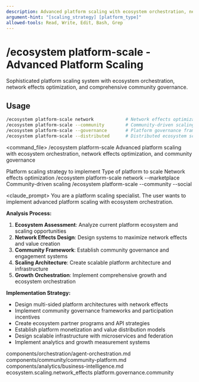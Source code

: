 ```yaml
---
description: Advanced platform scaling with ecosystem orchestration, network effects optimization, and community governance
argument-hint: "[scaling_strategy] [platform_type]"
allowed-tools: Read, Write, Edit, Bash, Grep
---
```


# /ecosystem platform-scale - Advanced Platform Scaling

Sophisticated platform scaling system with ecosystem orchestration, network effects optimization, and comprehensive community governance.

## Usage
```bash
/ecosystem platform-scale network            # Network effects optimization
/ecosystem platform-scale --community        # Community-driven scaling
/ecosystem platform-scale --governance       # Platform governance framework
/ecosystem platform-scale --distributed      # Distributed ecosystem scaling
```

<command_file>
  <metadata>
    <n>/ecosystem platform-scale</n>
    <purpose>Advanced platform scaling with ecosystem orchestration, network effects optimization, and community governance</purpose>
    <usage>
      <![CDATA[
      /ecosystem platform-scale [scaling_strategy]
      ]]>
    </usage>
  </metadata>

  <arguments>
    <argument name="scaling_strategy" type="string" required="false" default="network">
      <description>Platform scaling strategy to implement</description>
    </argument>
    <argument name="platform_type" type="string" required="false" default="marketplace">
      <description>Type of platform to scale</description>
    </argument>
  </arguments>
  
  <examples>
    <example>
      <description>Network effects optimization</description>
      <usage>/ecosystem platform-scale network --marketplace</usage>
    </example>
    <example>
      <description>Community-driven scaling</description>
      <usage>/ecosystem platform-scale --community --social</usage>
    </example>
  </examples>

  <claude_prompt>
    <prompt>
You are a platform scaling specialist. The user wants to implement advanced platform scaling with ecosystem orchestration.

**Analysis Process:**
1. **Ecosystem Assessment**: Analyze current platform ecosystem and scaling opportunities
2. **Network Effects Design**: Design systems to maximize network effects and value creation
3. **Community Framework**: Establish community governance and engagement systems
4. **Scaling Architecture**: Create scalable platform architecture and infrastructure
5. **Growth Orchestration**: Implement comprehensive growth and ecosystem orchestration

**Implementation Strategy:**
- Design multi-sided platform architectures with network effects
- Implement community governance frameworks and participation incentives
- Create ecosystem partner programs and API strategies
- Establish platform monetization and value distribution models
- Design scalable infrastructure with microservices and federation
- Implement analytics and growth measurement systems

<include component="components/orchestration/agent-orchestration.md" />
<include component="components/community/community-platform.md" />
<include component="components/analytics/business-intelligence.md" />
    </prompt>
  </claude_prompt>

  <dependencies>
    <includes_components>
      <component>components/orchestration/agent-orchestration.md</component>
      <component>components/community/community-platform.md</component>
      <component>components/analytics/business-intelligence.md</component>
    </includes_components>
    <uses_config_values>
      <value>ecosystem.scaling.network_effects</value>
      <value>platform.governance.community</value>
    </uses_config_values>
  </dependencies>
</command_file> 